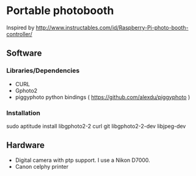 # Portable photobooth
Inspired by http://www.instructables.com/id/Raspberry-Pi-photo-booth-controller/
## Software
### Libraries/Dependencies
- CURL
- Gphoto2
- piggyphoto python bindings ( https://github.com/alexdu/piggyphoto )

### Installation
sudo aptitude install libgphoto2-2 curl git libgphoto2-2-dev libjpeg-dev

## Hardware
- Digital camera with ptp support. I use a Nikon D7000.
- Canon celphy printer